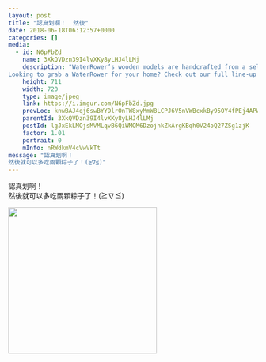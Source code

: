 ```yaml
---
layout: post
title: "認真划啊！  然後" 
date: 2018-06-18T06:12:57+0000 
categories: [] 
media:
  - id: N6pFbZd
    name: 3XkQVDzn39I4lvXKy8yLHJ4lLMj
    description: "WaterRower’s wooden models are handcrafted from a selection of the world’s finest sustainable hardwoods.
Looking to grab a WaterRower for your home? Check out our full line-up on the website; www.WaterRower.com"   
    height: 711
    width: 720
    type: image/jpeg
    link: https://i.imgur.com/N6pFbZd.jpg
    prevLoc: knwBAJ4qj6swBYYDlrOnTW8xyMmW8LCPJ6V5nVWBcxkBy95OY4fPEj4APWP8cgNG3r1Bkvi4EMyYKW9xc1VpXrlOL3TOKwqnr0NWivpX524gZ8c6NWB54A1QF1Nx120lvQFWxp1G23r4Slq95RZxy3cNO5xXZN9BixQqgx9wjosmVV3G9xy5S32Jowwxn5uVK98npMKgcnz5B8vQkMix3YwPLwvGtlMjVALXjPc4ZVKA0Lvwc3ODzpGzo0sNZpxKQjV1T5w
    parentId: 3XkQVDzn39I4lvXKy8yLHJ4lLMj
    postId: lgJxEkLMOjsMVMLqvB6QiWMOM6DzojhkZkArgKBqh0V24oQ27ZSg1zjK
    factor: 1.01
    portrait: 0
    mInfo: nRWdkmV4cVwVkTt
message: "認真划啊！  
然後就可以多吃兩顆粽子了！(≧∇≦)"
---
```


認真划啊！  
然後就可以多吃兩顆粽子了！(≧∇≦)


[//]: #media:  
<a href="https://i.imgur.com/N6pFbZd.jpg"><img src="https://i.imgur.com/N6pFbZd.jpg" height="296" width="300" /></a> 
 
